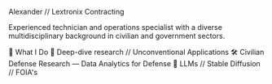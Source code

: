 Alexander // Lextronix Contracting

Experienced technician and operations specialist with a diverse multidisciplinary background in civilian and government sectors.

🧰 What I Do
🧠 Deep-dive research // Unconventional Applications
🛠️ Civilian Defense Research — Data Analytics for Defense
🤖 LLMs // Stable Diffusion // FOIA's



